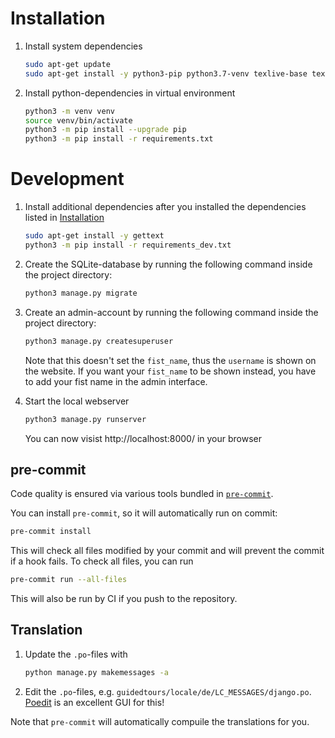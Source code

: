 # Installation

1. Install system dependencies

    ```bash
    sudo apt-get update
    sudo apt-get install -y python3-pip python3.7-venv texlive-base texlive-lang-german texlive-fonts-recommended
    ```

2. Install python-dependencies in virtual environment

    ```bash
    python3 -m venv venv
    source venv/bin/activate
    python3 -m pip install --upgrade pip
    python3 -m pip install -r requirements.txt
    ```

# Development

1. Install additional dependencies after you installed the dependencies listed in [Installation](#installation)

    ```bash
    sudo apt-get install -y gettext
    python3 -m pip install -r requirements_dev.txt
    ```

2. Create the SQLite-database by running the following command inside the project directory:

    ```bash
    python3 manage.py migrate
    ```

3. Create an admin-account by running the following command inside the project directory:

    ```bash
    python3 manage.py createsuperuser
    ```

    Note that this doesn't set the `fist_name`, thus the `username` is shown on the website. If you want your `fist_name` to be shown instead, you have to add your fist name in the admin interface.

4. Start the local webserver

    ```bash
    python3 manage.py runserver
    ```

    You can now visist http://localhost:8000/ in your browser

## pre-commit

Code quality is ensured via various tools bundled in [`pre-commit`](https://github.com/pre-commit/pre-commit/).

You can install `pre-commit`, so it will automatically run on commit:

```bash
pre-commit install
```

This will check all files modified by your commit and will prevent the commit if a hook fails. To check all files, you can run

```bash
pre-commit run --all-files
```

This will also be run by CI if you push to the repository.

## Translation

1. Update the `.po`-files with

    ```bash
    python manage.py makemessages -a
    ```

2. Edit the `.po`-files, e.g. `guidedtours/locale/de/LC_MESSAGES/django.po`. [Poedit](https://poedit.net) is an excellent GUI for this!

Note that `pre-commit` will automatically compuile the translations for you.
